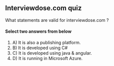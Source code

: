 <!-- Answer = 93e7709cfdece731b854c055e03e8565 -->
## Interviewdose.com quiz
What statements are valid for interviewdose.com ?

#### Select two answers from below
1. A) It is also a publishing platform.
2. B) It is developed using C#
3. C) It is developed using java & angular.
4. D) It is running in Microsoft Azure.
